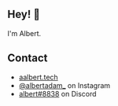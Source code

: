 ## Hey! 👋
I'm Albert.

## Contact
- [aalbert.tech](https://aalber.tech)
- [@albertadam_](https://instagram.com/albertadam_) on Instagram
- [albert#8838](./) on Discord
